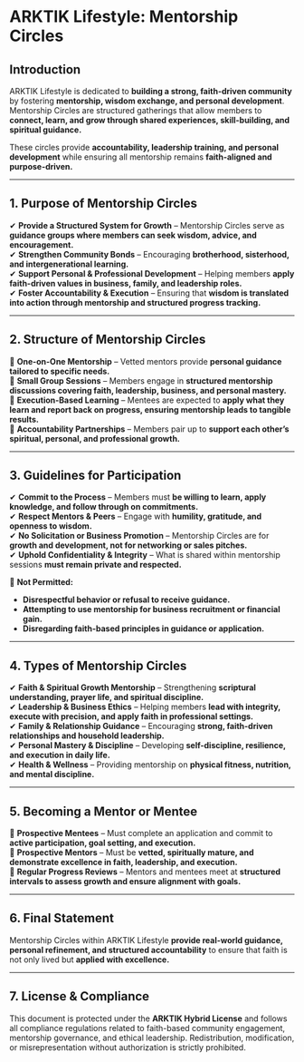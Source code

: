 # ARKTIK Lifestyle: Mentorship Circles  

## **Introduction**  
ARKTIK Lifestyle is dedicated to **building a strong, faith-driven community** by fostering **mentorship, wisdom exchange, and personal development**. Mentorship Circles are structured gatherings that allow members to **connect, learn, and grow through shared experiences, skill-building, and spiritual guidance.**  

These circles provide **accountability, leadership training, and personal development** while ensuring all mentorship remains **faith-aligned and purpose-driven.**  

---  

## **1. Purpose of Mentorship Circles**  

✔ **Provide a Structured System for Growth** – Mentorship Circles serve as **guidance groups where members can seek wisdom, advice, and encouragement.**  
✔ **Strengthen Community Bonds** – Encouraging **brotherhood, sisterhood, and intergenerational learning.**  
✔ **Support Personal & Professional Development** – Helping members **apply faith-driven values in business, family, and leadership roles.**  
✔ **Foster Accountability & Execution** – Ensuring that **wisdom is translated into action through mentorship and structured progress tracking.**  

---  

## **2. Structure of Mentorship Circles**  

📌 **One-on-One Mentorship** – Vetted mentors provide **personal guidance tailored to specific needs.**  
📌 **Small Group Sessions** – Members engage in **structured mentorship discussions covering faith, leadership, business, and personal mastery.**  
📌 **Execution-Based Learning** – Mentees are expected to **apply what they learn and report back on progress, ensuring mentorship leads to tangible results.**  
📌 **Accountability Partnerships** – Members pair up to **support each other’s spiritual, personal, and professional growth.**  

---  

## **3. Guidelines for Participation**  

✔ **Commit to the Process** – Members must **be willing to learn, apply knowledge, and follow through on commitments.**  
✔ **Respect Mentors & Peers** – Engage with **humility, gratitude, and openness to wisdom.**  
✔ **No Solicitation or Business Promotion** – Mentorship Circles are for **growth and development, not for networking or sales pitches.**  
✔ **Uphold Confidentiality & Integrity** – What is shared within mentorship sessions **must remain private and respected.**  

🚫 **Not Permitted:**  
- **Disrespectful behavior or refusal to receive guidance.**  
- **Attempting to use mentorship for business recruitment or financial gain.**  
- **Disregarding faith-based principles in guidance or application.**  

---  

## **4. Types of Mentorship Circles**  

✔ **Faith & Spiritual Growth Mentorship** – Strengthening **scriptural understanding, prayer life, and spiritual discipline.**  
✔ **Leadership & Business Ethics** – Helping members **lead with integrity, execute with precision, and apply faith in professional settings.**  
✔ **Family & Relationship Guidance** – Encouraging **strong, faith-driven relationships and household leadership.**  
✔ **Personal Mastery & Discipline** – Developing **self-discipline, resilience, and execution in daily life.**  
✔ **Health & Wellness** – Providing mentorship on **physical fitness, nutrition, and mental discipline.**  

---  

## **5. Becoming a Mentor or Mentee**  

📌 **Prospective Mentees** – Must complete an application and commit to **active participation, goal setting, and execution.**  
📌 **Prospective Mentors** – Must be **vetted, spiritually mature, and demonstrate excellence in faith, leadership, and execution.**  
📌 **Regular Progress Reviews** – Mentors and mentees meet at **structured intervals to assess growth and ensure alignment with goals.**  

---  

## **6. Final Statement**  

Mentorship Circles within ARKTIK Lifestyle **provide real-world guidance, personal refinement, and structured accountability** to ensure that faith is not only lived but **applied with excellence.**  


---  

## **7. License & Compliance**  

This document is protected under the **ARKTIK Hybrid License** and follows all compliance regulations related to faith-based community engagement, mentorship governance, and ethical leadership. Redistribution, modification, or misrepresentation without authorization is strictly prohibited.  

